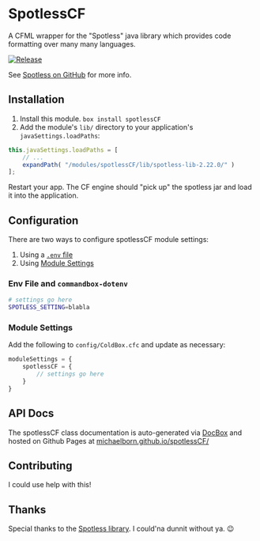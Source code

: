 # SpotlessCF

A CFML wrapper for the "Spotless" java library which provides code formatting over many many languages.

[![Release](https://github.com/michaelborn/spotlessCF/actions/workflows/release.yml/badge.svg)](https://github.com/michaelborn/spotlessCF/actions/workflows/release.yml)

See [Spotless on GitHub](https://github.com/diffplug/spotless) for more info.

## Installation

1. Install this module. `box install spotlessCF`
2. Add the module's `lib/` directory to your application's `javaSettings.loadPaths`:

```js
this.javaSettings.loadPaths = [
    // ...
    expandPath( "/modules/spotlessCF/lib/spotless-lib-2.22.0/" )
];
```

Restart your app. The CF engine should "pick up" the spotless jar and load it into the application.

## Configuration

There are two ways to configure spotlessCF module settings:

1. Using a [`.env` file](#env-file-and-commandbox-dotenv)
2. Using [Module Settings](#module-settings)

### Env File and `commandbox-dotenv`

```bash
# settings go here
SPOTLESS_SETTING=blabla
```

### Module Settings

Add the following to `config/ColdBox.cfc` and update as necessary:

```js
moduleSettings = {
    spotlessCF = {
        // settings go here
    }
}
```

## API Docs

The spotlessCF class documentation is auto-generated via [DocBox](https://docbox.ortusbooks.com/) and hosted on Github Pages at [michaelborn.github.io/spotlessCF/](https://michaelborn.github.io/spotlessCF/)

## Contributing

I could use help with this!

## Thanks

Special thanks to the [Spotless library](https://github.com/diffplug/spotless). I could'na dunnit without ya. 😉